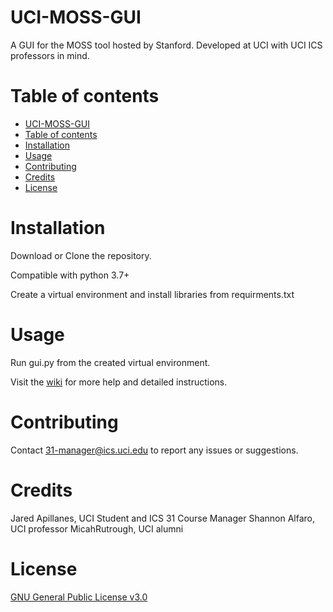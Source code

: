 # UCI-MOSS-GUI
A GUI for the MOSS tool hosted by Stanford. Developed at UCI with UCI ICS professors in mind.

Table of contents
=================

<!--ts-->
   * [UCI-MOSS-GUI](#UCI-MOSS-GUI)
   * [Table of contents](#table-of-contents)
   * [Installation](#installation)
   * [Usage](#usage)
   * [Contributing](#contributing)
   * [Credits](#credits)
   * [License](#license)
<!--te-->

Installation
============
Download or Clone the repository.

Compatible with python 3.7+

Create a virtual environment and install libraries from requirments.txt


Usage
=====
Run gui.py from the created virtual environment.

Visit the [wiki](https://github.com/JaredApillanes/UCI-MOSS-GUI/wiki) for more help and detailed instructions.

Contributing
============
Contact 31-manager@ics.uci.edu to report any issues or suggestions.

Credits
=======
Jared Apillanes, UCI Student and ICS 31 Course Manager
Shannon Alfaro, UCI professor
MicahRutrough, UCI alumni

License
=======
[GNU General Public License v3.0](LICENSE)
